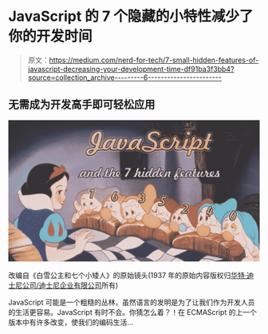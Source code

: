 # JavaScript 的 7 个隐藏的小特性减少了你的开发时间

> 原文：<https://medium.com/nerd-for-tech/7-small-hidden-features-of-javascript-decreasing-your-development-time-df91ba3f3bb4?source=collection_archive---------6----------------------->

## 无需成为开发高手即可轻松应用

![](img/9951b72f08a13dbbc393d5415b4e9958.png)

改编自《白雪公主和七个小矮人》的原始镜头(1937 年的原始内容版权归[华特·迪士尼公司/迪士尼企业有限公司](https://thewaltdisneycompany.com/)所有)

JavaScript 可能是一个粗糙的丛林，虽然语言的发明是为了让我们作为开发人员的生活更容易。JavaScript 有时不会。你猜怎么着？！在 ECMAScript 的上一个版本中有许多改变，使我们的编码生活…